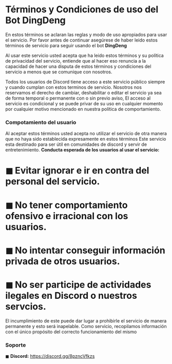 # **Términos y Condiciones de uso del Bot DingDeng**

En estos términos se aclaran las reglas y modo de uso apropiados para usar el servicio.
Por favor antes de continuar asegúrese de haber leido estos términos de servicio para seguir usando el bot **DingDeng** 

Al usar este servicio usted acepta que ha leido estos términos y su política de privacidad del servicio, entiende que al hacer eso renuncia a la capacidad de hacer una disputa de estos términos y condiciones del servicio a menos que se comunique con nosotros.


Todos los usuarios de Discord tiene acceso a este servicio público siempre y cuando cumplan con estos terminos de servicio.
Nosotros nos reservamos el derecho de cambiar, deshabilitar o editar el servicio ya sea de forma temporal o permanente con o sin previo aviso, El acceso al servicio es condicional y se puede privar de su uso en cualquier momento por cualquier motivo mencionado en nuestra política de comportamiento.

### **Compotamiento del usuario**

Al aceptar estos términos usted acepta no utilizar el servicio de otra manera que no haya sido establecida expresamente en estos términos 
Este servicio esta destinado para ser útil en comunidades de discord y servir de entretenimiento.
**Conducta esperada de los usuarios al usar el servicio:**
# ◼ Evitar ignorar e ir en contra del personal del servicio.
# ◼ No tener comportamiento ofensivo e irracional con los usuarios.
# ◼ No intentar conseguir información privada de otros usuarios.
# ◼ No ser participe de actividades ilegales en Discord o nuestros servcios.
  
El incumplimiento de este puede dar lugar a prohibirle el servicio de manera permanente y esto será inapelable.
Como servicio, recopilamos información con el único propósito del correcto funcionamiento del mismo

### **Soporte**
  ◼ **Discord:** https://discord.gg/8pzncVfkzs

